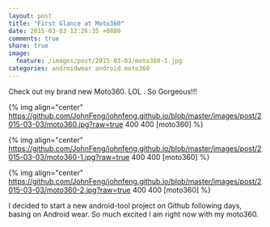```yaml
---
layout: post
title: "First Glance at Moto360"
date: 2015-03-03 12:26:35 +0800
comments: true
share: true
image:
  feature: /images/post/2015-03-03/moto360-1.jpg
categories: androidwear android moto360
---
```


Check out my brand new Moto360. LOL . So Gorgeous!!! 

{% img align="center" https://github.com/JohnFeng/johnfeng.github.io/blob/master/images/post/2015-03-03/moto360.jpg?raw=true 400 400 [moto360] %}

<!--more-->

{% img align="center" https://github.com/JohnFeng/johnfeng.github.io/blob/master/images/post/2015-03-03/moto360-1.jpg?raw=true 400 400 [moto360] %}

{% img align="center" https://github.com/JohnFeng/johnfeng.github.io/blob/master/images/post/2015-03-03/moto360-2.jpg?raw=true 400 400 [moto360] %}

I decided to start a new android-tool project on Github following days, basing on Android wear. So much excited I am right now with my moto360.